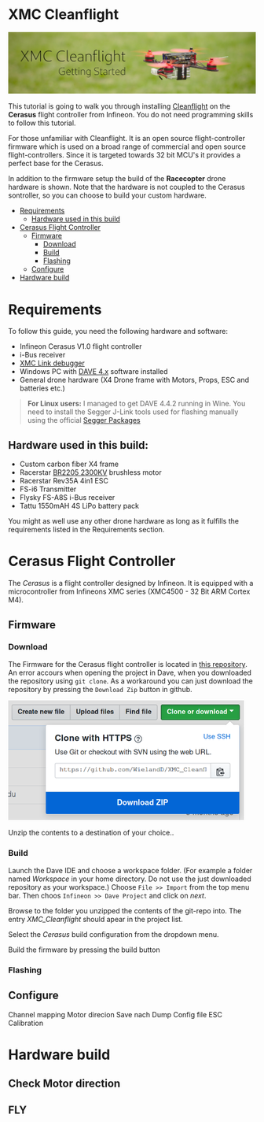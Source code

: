 # XMC Cleanflight

![Banner image](/img/banner.jpg)

This tutorial is going to walk you through installing [Cleanflight](http://cleanflight.com/) on the **Cerasus** flight controller from Infineon. You do not need programming skills to follow this tutorial.

For those unfamiliar with Cleanflight. It is an open source flight-controller firmware which is used on a broad range of commercial and open source flight-controllers. Since it is targeted towards 32 bit MCU's it provides a perfect base for the Cerasus. 

In addition to the firmware setup the build of the **Racecopter** drone hardware is shown. Note that the hardware is not coupled to the Cerasus sontroller, so you can choose to build your custom hardware.

* [Requirements](#requirements)
    * [Hardware used in this build](#used-in-this-build)
* [Cerasus Flight Controller](#cerasus-flight-controller)
    * [Firmware](#used-in-this-build)
        * [Download](#download)
        * [Build](#build)
        * [Flashing](#flashing)
    * [Configure](#configure)
* [Hardware build](#hardware-build)

<a name="requirements"></a>
# Requirements
To follow this guide, you need the following hardware and software:
* Infineon Cerasus V1.0 flight controller
* i-Bus receiver
* [XMC Link debugger](https://www.infineon.com/cms/en/product/evaluation-boards/kit_xmc_link_segger_v1/)
* Windows PC with [DAVE 4.x](https://infineoncommunity.com/dave-download_ID645) software installed
* General drone hardware (X4 Drone frame with Motors, Props, ESC and batteries etc.)

> **For Linux users:** I managed to get DAVE 4.4.2 running in Wine. You need to install the Segger J-Link tools used for flashing manually using the official [Segger Packages](https://www.segger.com/downloads/jlink/#J-LinkSoftwareAndDocumentationPack)

<a name="used-in-this-build"></a>
## Hardware used in this build:
* Custom carbon fiber X4 frame
* Racerstar [BR2205 2300KV](http://www.racerstar.com/Racerstar-Racing-Edition-2205-BR2205-2300KV-2-4S-Brushless-Motor-Red-CW-or-CCW-for-220-250-RC-Drone-FPV-Racing-p-33.html) brushless motor
* Racerstar Rev35A 4in1 ESC
* FS-i6 Transmitter
* Flysky FS-A8S i-Bus receiver
* Tattu 1550mAH 4S LiPo battery pack

You might as well use any other drone hardware as long as it fulfills the requirements listed in the Requirements section.

<a name="cerasus-flight-controller"></a>
# Cerasus Flight Controller

The *Cerasus* is a flight controller designed by Infineon. It is equipped with a microcontroller from Infineons XMC series (XMC4500 - 32 Bit ARM Cortex M4).

<a name="firmware"></a>
## Firmware

<a name="download"></a>
### Download
The Firmware for the Cerasus flight controller is located in [this repository](https://github.com/WielandD/XMC_Cleanflight).
An error accours when opening the project in Dave, when you downloaded the repository using `git clone`. As a workaround you can just download the repository by pressing the `Download Zip` button in github.

<img src="/img/zip.png" width="480">

Unzip the contents to a destination of your choice..

<a name="build"></a>
### Build
Launch the Dave IDE and choose a workspace folder. (For example a folder named *Workspace* in your home directory. Do not use the just downloaded repository as your workspace.)
Choose `File >> Import` from the top menu bar. Then choos `Infineon >> Dave Project` and click on *next*.

Browse to the folder you unzipped the contents of the git-repo into.
The entry *XMC_Cleanflight* should apear in the project list. 

Select the *Cerasus* build configuration from the dropdown menu.

Build the firmware by pressing the build button

<a name="flashing"></a>
### Flashing


<a name="configure"></a>
## Configure
Channel mapping
Motor direcion
Save nach Dump
Config file
ESC Calibration

<a name="hardware-build"></a>
# Hardware build

## Check Motor direction

## FLY
